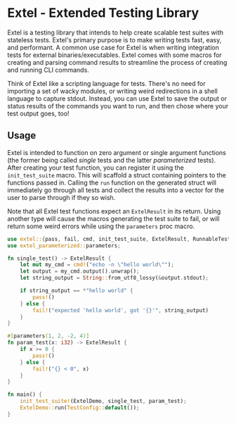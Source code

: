 # Extel - Extended Testing Library
Extel is a testing library that intends to help create scalable test suites with stateless
tests. Extel's primary purpose is to make writing tests fast, easy, and performant. A common
use case for Extel is when writing integration tests for external binaries/executables. Extel
comes with some macros for creating and parsing command results to streamline the process of
creating and running CLI commands.

Think of Extel like a scripting language for tests. There's no need for importing a set of
wacky modules, or writing weird redirections in a shell language to capture stdout. Instead,
you can use Extel to save the output or status results of the commands you want to run, and
then chose where your test output goes, too!

## Usage
Extel is intended to function on zero argument or single argument functions (the former being
called *single* tests and the latter *parameterized* tests). After creating your test function,
you can register it using the `init_test_suite` macro. This will scaffold a struct containing
pointers to the functions passed in. Calling the `run` function on the generated struct will
immediately go through all tests and collect the results into a vector for the user to parse
through if they so wish.

Note that all Extel test functions expect an `ExtelResult` in its return. Using another type
will cause the macros generating the test suite to fail, or will return some weird errors while
using the `parameters` proc macro.

```rust
use extel::{pass, fail, cmd, init_test_suite, ExtelResult, RunnableTestSet, TestConfig};
use extel_parameterized::parameters;

fn single_test() -> ExtelResult {
    let mut my_cmd = cmd!("echo -n \"hello world\"");
    let output = my_cmd.output().unwrap();
    let string_output = String::from_utf8_lossy(&output.stdout);

    if string_output == *"hello world" {
        pass!()
    } else {
        fail!("expected 'hello world', got '{}'", string_output)
    }
}

#[parameters(1, 2, -2, 4)]
fn param_test(x: i32) -> ExtelResult {
    if x >= 0 {
        pass!()
    } else {
        fail!("{} < 0", x)
    }
}

fn main() {
    init_test_suite!(ExtelDemo, single_test, param_test);
    ExtelDemo::run(TestConfig::default());
}
